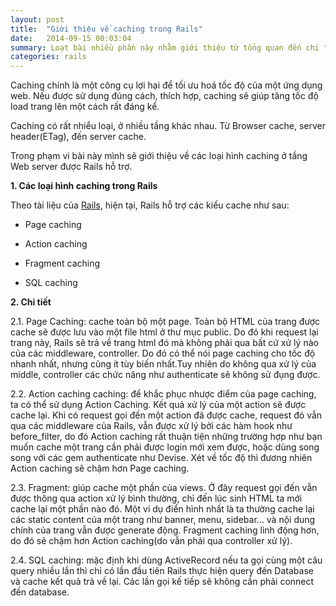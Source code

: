 ```yaml
---
layout: post
title:  "Giới thiệu về caching trong Rails"
date:   2014-09-15 00:03:04
summary: Loạt bài nhiều phần này nhằm giới thiệu từ tổng quan đến chi tiết, cũng như cách cài đặt sử dụng các loại hình caching trong Rails. Trong phần đầu, mình xin giới thiệu sơ lược về caching trong Rails.
categories: rails
---
```


Caching chính là một công cụ lợi hại để tối ưu hoá tốc độ của một ứng dụng web. Nếu được sử dụng đúng cách, thích hợp, caching sẽ giúp tăng tốc độ
load trang lên một cách rất đáng kể.

Caching có rất nhiểu loại, ở nhiều tầng khác nhau. Từ Browser cache, server header(ETag), đến server cache.

Trong phạm vi bài này mình sẽ giới thiệu về các loại hình caching ở tầng Web server được Rails hỗ trợ.

__1. Các loại hình caching trong Rails__

Theo tài liệu của [Rails](http://guides.rubyonrails.org/caching_with_rails.html), hiện tại, Rails hỗ trợ các kiểu cache như sau:

  - Page caching

  - Action caching

  - Fragment caching

  - SQL caching

__2. Chi tiết__

2.1. Page Caching: cache toàn bộ một page. Toàn bộ HTML của trang được cache sẽ được lưu vào một file html ở thư mục public. Do đó khi request lại trang này, Rails sẽ trả về trang html đó mà không phải qua bất cứ xử lý nào của các middleware, controller. Do đó có thể nói page caching cho tốc độ nhanh nhất, nhưng cũng ít tùy biến nhất.Tuy nhiên do không qua xử lý của middle, controller các chức năng như authenticate sẽ không sử đụng được.

2.2. Action caching caching: để khắc phục nhược điểm của page caching, ta có thể sử dụng Action Caching. Kết quả xử lý của một action sẽ được cache lại. Khi có request gọi đến một action đã được cache, request đó vẫn qua các middleware của Rails, vẫn được xử lý bởi các hàm hook như before_filter, do đó Action caching rất thuận tiện những trường hợp như bạn muốn cache một trang cần phải được login mới xem được, hoặc dùng song song với các gem authenticate như Devise. Xét về tốc độ thì đương nhiên Action caching sẽ chậm hơn Page caching.

2.3. Fragment: giúp cache một phần của views. Ở đây request gọi đến vẫn được thông qua action xử lý bình thường, chỉ đến lúc sinh HTML ta mới cache lại một phần nào đó. Một ví dụ điển hình nhất là ta thường cache lại các static content của một trang như banner, menu, sidebar… và nội dung chính của trang vẫn được generate động. Fragment caching linh động hơn, do đó sẽ chậm hơn Action caching(do vẫn phải qua controller xử lý).

2.4. SQL caching: mặc định khi dùng ActiveRecord nếu ta gọi cùng một câu query nhiều lần thì chỉ có lần đầu tiên Rails thực hiện query đến Database và cache kết quả trả về lại. Các lần gọi kế tiếp sẽ không cần phải connect đến database.

